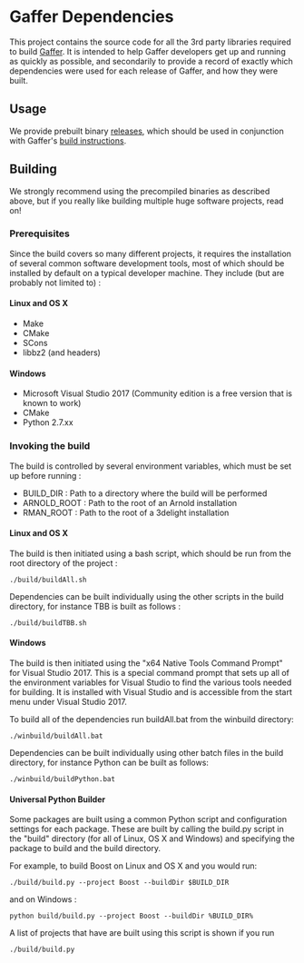 Gaffer Dependencies
===================

This project contains the source code for all the 3rd party libraries required to build [Gaffer](https://github.com/GafferHQ/gaffer). It is intended to help Gaffer developers get up and running as quickly as possible, and secondarily to provide a record of exactly which dependencies were used for each release of Gaffer, and how they were built.

Usage
-----

We provide prebuilt binary [releases](https://github.com/GafferHQ/dependencies/releases), which should be used in conjunction with Gaffer's [build instructions](https://github.com/GafferHQ/gaffer#building).

Building
--------

We strongly recommend using the precompiled binaries as described above, but if you really like building multiple huge software projects, read on!

### Prerequisites

Since the build covers so many different projects, it requires the installation of several common software development tools, most of which should be installed by default on a typical developer machine. They include (but are probably not limited to) :

#### Linux and OS X
- Make
- CMake
- SCons
- libbz2 (and headers)

#### Windows
- Microsoft Visual Studio 2017 (Community edition is a free version that is known to work)
- CMake
- Python 2.7.xx

### Invoking the build

The build is controlled by several environment variables, which must be set up before running :

- BUILD_DIR : Path to a directory where the build will be performed
- ARNOLD_ROOT : Path to the root of an Arnold installation
- RMAN_ROOT : Path to the root of a 3delight installation

#### Linux and OS X
The build is then initiated using a bash script, which should be run from the root directory of the project :

```
./build/buildAll.sh
```

Dependencies can be built individually using the other scripts in the build directory, for instance TBB is built as follows :

```
./build/buildTBB.sh
```
#### Windows
The build is then initiated using the "x64 Native Tools Command Prompt" for Visual Studio 2017. This is a special command prompt that sets up all of the environment variables for Visual Studio to find the various tools needed for building. It is installed with Visual Studio and is accessible from the start menu under Visual Studio 2017.

To build all of the dependencies run buildAll.bat from the winbuild directory:
```
./winbuild/buildAll.bat
```

Dependencies can be built individually using other batch files in the build directory, for instance Python can be built as follows:
```
./winbuild/buildPython.bat
```

#### Universal Python Builder
Some packages are built using a common Python script and configuration settings for each package. These are built by calling the build.py script in the "build" directory (for all of Linux, OS X and Windows) and specifying the package to build and the build directory.

For example, to build Boost on Linux and OS X and you would run:
```
./build/build.py --project Boost --buildDir $BUILD_DIR
```
and on Windows :
```
python build/build.py --project Boost --buildDir %BUILD_DIR%
```
A list of projects that have are built using this script is shown if you run
```
./build/build.py
```